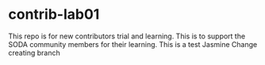 # contrib-lab01
This repo is for new contributors trial and learning. This is to support the SODA community members for their learning.
This is a test Jasmine
Change
creating branch

